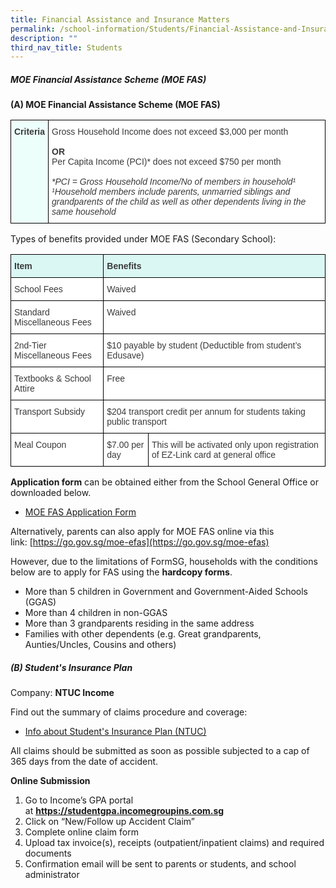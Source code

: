 ```yaml
---
title: Financial Assistance and Insurance Matters
permalink: /school-information/Students/Financial-Assistance-and-Insurance-Matters/
description: ""
third_nav_title: Students
---
```

##### **MOE Financial Assistance Scheme (MOE FAS)**

**(A) MOE Financial Assistance Scheme (MOE FAS)**

<style type="text/css">
.tg  {border-collapse:collapse;border-spacing:0;}
.tg td{border-color:black;border-style:solid;border-width:1px;font-family:Arial, sans-serif;font-size:14px;
  overflow:hidden;padding:10px 5px;word-break:normal;}
.tg th{border-color:black;border-style:solid;border-width:1px;font-family:Arial, sans-serif;font-size:14px;
  font-weight:normal;overflow:hidden;padding:10px 5px;word-break:normal;}
.tg .tg-dox4{background-color:#FFF;color:#3A3A3A;text-align:left;vertical-align:top}
.tg .tg-7gfa{background-color:#EDFFFB;color:#3A3A3A;font-weight:bold;text-align:left;vertical-align:top}
</style>
<table class="tg">
<thead>
  <tr>
    <td class="tg-7gfa"><span style="font-weight:bold;font-style:inherit">Criteria</span></td>
    <td class="tg-dox4"><span style="font-weight:inherit;font-style:inherit">Gross Household Income does not exceed $3,000 per month</span><br><br><span style="font-weight:bold;font-style:inherit">OR</span><br><span style="font-weight:inherit;font-style:inherit">Per Capita Income (PCI)* does not exceed $750 per month</span><br><span style="font-weight:inherit;font-style:inherit"> </span><br><span style="font-weight:inherit;font-style:italic">*PCI = Gross Household Income/No of members in household¹</span><br><span style="font-weight:inherit;font-style:italic">¹Household members include parents, unmarried siblings and grandparents of the child as well as other dependents living in the same household</span></td>
  </tr>
</thead>
</table>

Types of benefits provided under MOE FAS (Secondary School):

<style type="text/css">
.tg  {border-collapse:collapse;border-spacing:0;}
.tg td{border-color:black;border-style:solid;border-width:1px;font-family:Arial, sans-serif;font-size:14px;
  overflow:hidden;padding:10px 5px;word-break:normal;}
.tg th{border-color:black;border-style:solid;border-width:1px;font-family:Arial, sans-serif;font-size:14px;
  font-weight:normal;overflow:hidden;padding:10px 5px;word-break:normal;}
.tg .tg-dox4{background-color:#FFF;color:#3A3A3A;text-align:left;vertical-align:top}
.tg .tg-apwa{background-color:#DAF7F3;color:#3A3A3A;font-weight:bold;text-align:left;vertical-align:top}
</style>
<table class="tg">
<thead>
  <tr>
    <th class="tg-apwa"><span style="font-weight:bold;font-style:inherit">Item</span></th>
    <th class="tg-apwa" colspan="2"><span style="font-weight:bold;font-style:inherit">Benefits</span></th>
  </tr>
</thead>
<tbody>
  <tr>
    <td class="tg-dox4"><span style="font-weight:inherit;font-style:inherit">School Fees</span></td>
    <td class="tg-dox4" colspan="2"><span style="font-weight:inherit;font-style:inherit">Waived</span></td>
  </tr>
  <tr>
    <td class="tg-dox4"><span style="font-weight:inherit;font-style:inherit">Standard Miscellaneous Fees</span></td>
    <td class="tg-dox4" colspan="2"><span style="font-weight:inherit;font-style:inherit">Waived</span></td>
  </tr>
  <tr>
    <td class="tg-dox4"><span style="font-weight:inherit;font-style:inherit">2nd-Tier Miscellaneous Fees</span></td>
    <td class="tg-dox4" colspan="2"><span style="font-weight:inherit;font-style:inherit">$10 payable by student (Deductible from student’s Edusave)</span></td>
  </tr>
  <tr>
    <td class="tg-dox4"><span style="font-weight:inherit;font-style:inherit">Textbooks &amp; School Attire</span></td>
    <td class="tg-dox4" colspan="2"><span style="font-weight:inherit;font-style:inherit">Free</span></td>
  </tr>
  <tr>
    <td class="tg-dox4"><span style="font-weight:inherit;font-style:inherit">Transport Subsidy</span></td>
    <td class="tg-dox4" colspan="2"><span style="font-weight:inherit;font-style:inherit">$204 transport credit per annum for students taking public transport</span></td>
  </tr>
  <tr>
    <td class="tg-dox4"><span style="font-weight:inherit;font-style:inherit">Meal Coupon</span></td>
    <td class="tg-dox4"><span style="font-weight:inherit;font-style:inherit">$7.00 per day</span></td>
    <td class="tg-dox4"><span style="font-weight:inherit;font-style:inherit">This will be activated only upon registration of EZ-Link card at general office</span></td>
  </tr>
</tbody>
</table>

**Application form** can be obtained either from the School General Office or downloaded below.

*   [MOE FAS Application Form](/files/MOE%20FAS%202023/MOE-FAS-Application-Form.pdf)

Alternatively, parents can also apply for MOE FAS online via this link: [https://go.gov.sg/moe-efas](https://go.gov.sg/moe-efas)

However, due to the limitations of FormSG, households with the conditions below are to apply for FAS using the **hardcopy forms**.

*   More than 5 children in Government and Government-Aided Schools (GGAS)
*   More than 4 children in non-GGAS
*   More than 3 grandparents residing in the same address
*   Families with other dependents (e.g. Great grandparents, Aunties/Uncles, Cousins and others)

##### **(B) Student's Insurance Plan**

Company: **NTUC Income**

Find out the summary of claims procedure and coverage:

*   [Info about Student's Insurance Plan (NTUC)](/files/MOE%20FAS%202023/Product-Fact-Sheet-Year-2023.pdf)

All claims should be submitted as soon as possible subjected to a cap of 365 days from the date of accident.

**Online Submission**

1.  Go to Income’s GPA portal at **https://studentgpa.incomegroupins.com.sg**
2.  Click on “New/Follow up Accident Claim”
3.  Complete online claim form
4.  Upload tax invoice(s), receipts (outpatient/inpatient claims) and required documents
5.  Confirmation email will be sent to parents or students, and school administrator